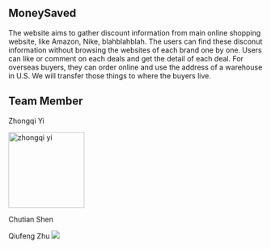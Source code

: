 ## MoneySaved
The website aims to gather discount information from main online shopping website, like Amazon, Nike, blahblahblah.
The users can find these disconut information without browsing the websites of each brand one by one. Users can like or comment on each deals and get the detail of each deal.
For overseas buyers, they can order online and use the address of a warehouse in U.S. We will transfer those things to where the buyers live.

## Team Member

  Zhongqi Yi

<img src=https://media.licdn.com/mpr/mpr/shrinknp_400_400/AAEAAQAAAAAAAAb0AAAAJDNmM2MyZDExLTcwYjctNDI5Ni05NGFiLTE5MGU2YWQ2OTE0MQ.jpg title="zhongqi yi" height="150" />

Chutian Shen

Qiufeng Zhu
<img src=https://media.licdn.com/mpr/mpr/shrinknp_400_400/AAEAAQAAAAAAAAl4AAAAJDc1ZGEyMzk2LWYzZTItNDI3Mi1hM2Q0LTA0NjExNjZiNTRmZA.jpg />
